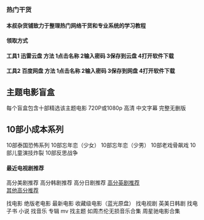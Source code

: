 ### 热门干货
#### 本叔杂货铺致力于整理热门网络干货和专业系统的学习教程 

#### 领取方式
#### 工具1  迅雷云盘  方法 1点击名称 2输入密码 3保存到云盘 4打开软件下载
#### 工具2  百度网盘  方法 1点击名称 2输入密码 3保存到网盘 4打开软件下载

##  主题电影盲盒  
每个盲盒包含十部精选该主题电影  720P或1080p 高清  中文字幕  完整无删版   
##  10部小成本系列
10部泰国恐怖系列
10部忘年恋（少女）
10部忘年恋（少男）
10部老戏骨飙戏
10部儿童演技炸裂
10部反思战争


#### 最近电视剧推荐
高分美剧推荐
高分韩剧推荐
高分日剧推荐
[高分英剧推荐](https://picabstract-preview-ftn.weiyun.com/ftn_pic_abs_v3/0c208d3fb55bfd409b1508e2b42a887979982d4a69bc805194f122f7367c2b04f6b7ed1785dc306d3b06bc6889a10bdc?pictype=scale&from=30113&version=3.3.3.3&uin=541062960&fname=v2-329e15df5458bf28c2b4eed450ba4d81_r%20%281%29.jpg&size=750)  
[其他高分推荐](https://movie.douban.com/tag/#/?sort=U&range=0,10&tags=%E7%94%B5%E5%BD%B1,%E6%83%85%E8%89%B2,%E9%9F%A9%E5%9B%BD)  

找电影  绝版老电影  最新电影   收藏级电影（蓝光原盘） 
找电视剧  英美日韩剧
找电子书  小说
找音乐  专辑 mv
找主题 如周杰伦无损音乐合集   周星驰电影合集    
